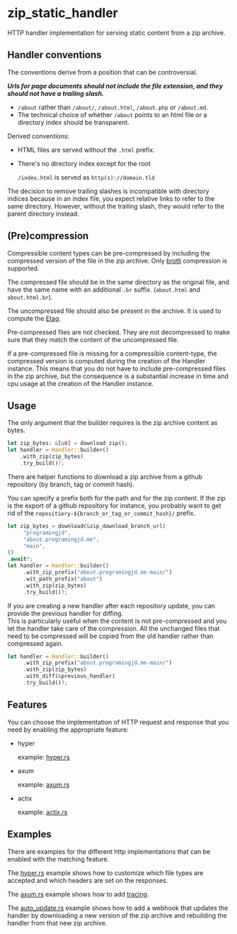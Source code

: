 # zip_static_handler

HTTP handler implementation for serving static content from a zip archive. 

## Handler conventions

The conventions derive from a position that can be controversial.

***Urls for page documents should not include the file extension, and they should not have a trailing slash.***

  - `/about` rather than `/about/`, `/about.html`, `/about.php` or `/about.md`.
  - The technical choice of whether `/about` points to an html file or a directory index should be transparent.

Derived conventions:
   - HTML files are served without the `.html` prefix.


   - There's no directory index except for the root

     `/index.html` is served as `http(s)://domain.tld` 

The decision to remove trailing slashes is incompatible with directory indices because in an index file, you expect relative links to refer to the same directory. However, without the trailing slash, they would refer to the parent directory instead.


## (Pre)compression

Compressible content types can be pre-compressed by including the compressed version of the file in the zip archive. Only [brotli](https://caniuse.com/brotli) compression is supported.

The compressed file should be in the same directory as the original file, and have the same name with an additional `.br` suffix. (`about.html` and `about.html.br`).

The uncompressed file should also be present in the archive. It is used to compute the [Etag](https://developer.mozilla.org/en-US/docs/Web/HTTP/Headers/ETag).

Pre-compressed files are not checked. They are not decompressed to make sure that they match the content of the uncompressed file.

If a pre-compressed file is missing for a compressible content-type, the compressed version is computed during the creation of the Handler instance. This means that you do not have to include pre-compressed files in the zip archive, but the consequence is a substantial increase in time and cpu usage at the creation of the Handler instance.

## Usage

The only argument that the builder requires is the zip archive content as bytes.
```rust
let zip_bytes: &[u8] = download_zip();
let handler = Handler::builder()
    .with_zip(zip_bytes)
    .try_build()?;
```

There are helper functions to download a zip archive from a github repository (by branch, tag or commit hash).

You can specify a prefix both for the path and for the zip content. If the zip is the export of a github repository for instance, you probably want to get rid of the `repositiory-${branch_or_tag_or_commit_hash}/` prefix.

```rust
let zip_bytes = download(&zip_download_branch_url(
     "programingjd",
     "about.programingjd.me",
     "main",
))
.await?;
let handler = Handler::builder()
     .with_zip_prefix("about.programingjd.me-main/")
     .wit_path_prefix("about")
     .with_zip(zip_bytes)
     .try_build()?;
```

If you are creating a new handler after each repository update, you can provide the previous handler for diffing.
<br>This is particularly useful when the content is not pre-compressed and you let the handler take care of the compression.
All the unchanged files that need to be compressed will be copied from the old handler rather than compressed again.

```rust
let handler = Handler::builder()
     .with_zip_prefix("about.programingjd.me-main/")
     .with_zip(zip_bytes)
     .with_diff(&previous_handler)
     .try_build()?;
```

## Features

You can choose the implementation of HTTP request and response that you need by enabling the appropriate feature: 

- hyper

  example: [hyper.rs](./examples/hyper.rs)


- axum

  example: [axum.rs](./examples/axum.rs)


- actix

  example: [actix.rs](./examples/actix.rs)


## Examples

There are examples for the different http implementations that can be enabled
with the matching feature.

The [hyper.rs](./examples/hyper.rs) example shows how to customize which file types are accepted and which headers are set on the responses. 

The [axum.rs](./examples/axum.rs) example shows how to add [tracing](https://github.com/tokio-rs/tracing).

The [auto_update.rs](./examples/auto_update.rs) example shows how to add a webhook that updates the handler by downloading a new version of the zip archive and rebuilding the handler from that new zip archive.
